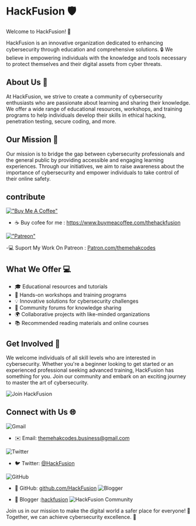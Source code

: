 # HackFusion :shield:

Welcome to HackFusion! :rocket:


HackFusion is an innovative organization dedicated to enhancing cybersecurity through education and comprehensive solutions. 🔒 We believe in empowering individuals with the knowledge and tools necessary to protect themselves and their digital assets from cyber threats.

## About Us 📝

At HackFusion, we strive to create a community of cybersecurity enthusiasts who are passionate about learning and sharing their knowledge. We offer a wide range of educational resources, workshops, and training programs to help individuals develop their skills in ethical hacking, penetration testing, secure coding, and more.

## Our Mission 🎯

Our mission is to bridge the gap between cybersecurity professionals and the general public by providing accessible and engaging learning experiences. Through our initiatives, we aim to raise awareness about the importance of cybersecurity and empower individuals to take control of their online safety.

## contribute
[!["Buy Me A Coffee"](https://www.buymeacoffee.com/assets/img/custom_images/orange_img.png)](https://www.buymeacoffee.com/thehackfusion)
- ☕ Buy cofee for me : https://www.buymeacoffee.com/thehackfusion

[!["Patreon"](https://img.shields.io/badge/Patreon-F96854?style=for-the-badge&logo=patreon&logoColor=white)](https://patreon.com/user?u=83400255&utm_medium=clipboard_copy&utm_source=copyLink&utm_campaign=creatorshare_creator&utm_content=join_link)

-:computer: Suport My Work On Patreon : [Patron.com/themehakcodes](https://patreon.com/user?u=83400255&utm_medium=clipboard_copy&utm_source=copyLink&utm_campaign=creatorshare_creator&utm_content=join_link)

## What We Offer 💻

- 🎓 Educational resources and tutorials
- 🔧 Hands-on workshops and training programs
- 💡 Innovative solutions for cybersecurity challenges
- 💬 Community forums for knowledge sharing
- 🌍 Collaborative projects with like-minded organizations
- 📚 Recommended reading materials and online courses

## Get Involved 👥

We welcome individuals of all skill levels who are interested in cybersecurity. Whether you're a beginner looking to get started or an experienced professional seeking advanced training, HackFusion has something for you. Join our community and embark on an exciting journey to master the art of cybersecurity.

![Join HackFusion](https://github.com/hackfusion/.github/blob/4240a622f121350f3975cea4a87614e95095c827/hackfusion-join.gif)

## Connect with Us 🌐
![Gmail](https://img.shields.io/badge/Gmail-D14836?style=for-the-badge&logo=gmail&logoColor=white)
- ✉️ Email: themehakcodes.business@gmail.com
  
![Twitter](https://img.shields.io/badge/Twitter-%231DA1F2.svg?style=for-the-badge&logo=Twitter&logoColor=white)
- 🐦 Twitter: [@HackFusion](https://twitter.com/HackFusion)
  
![GitHub](https://img.shields.io/badge/github-%23121011.svg?style=for-the-badge&logo=github&logoColor=white)
- 🔗 GitHub: [github.com/HackFusion](https://github.com/HackFusion)
![Blogger](https://img.shields.io/badge/Blogger-FF5722?style=for-the-badge&logo=blogger&logoColor=white)

- 📰 Blogger :[hackfusion](https://hackfusion.blogspot.com)
![HackFusion Community](https://github.com/hackfusion/.github/blob/4240a622f121350f3975cea4a87614e95095c827/hackfusion-community.gif)

Join us in our mission to make the digital world a safer place for everyone! 🔐 Together, we can achieve cybersecurity excellence. 💪
